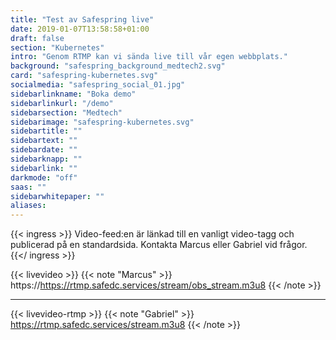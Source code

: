 ```yaml
---
title: "Test av Safespring live"
date: 2019-01-07T13:58:58+01:00
draft: false
section: "Kubernetes"
intro: "Genom RTMP kan vi sända live till vår egen webbplats."
background: "safespring_background_medtech2.svg"
card: "safespring-kubernetes.svg"
socialmedia: "safespring_social_01.jpg"
sidebarlinkname: "Boka demo"
sidebarlinkurl: "/demo"
sidebarsection: "Medtech"
sidebarimage: "safespring-kubernetes.svg"
sidebartitle: ""
sidebartext: ""
sidebardate: ""
sidebarknapp: ""
sidebarlink: ""
darkmode: "off"
saas: ""
sidebarwhitepaper: ""
aliases:
---
```


{{< ingress >}}
Video-feed:en är länkad till en vanligt video-tagg och publicerad på en standardsida. Kontakta Marcus eller Gabriel vid frågor.
{{</ ingress >}}


{{< livevideo >}}
{{< note "Marcus" >}}
https://https://rtmp.safedc.services/stream/obs_stream.m3u8
{{< /note >}}

---------------------------------------------------------------------

{{< livevideo-rtmp >}}
{{< note "Gabriel" >}}
https://rtmp.safedc.services/stream.m3u8
{{< /note >}}
